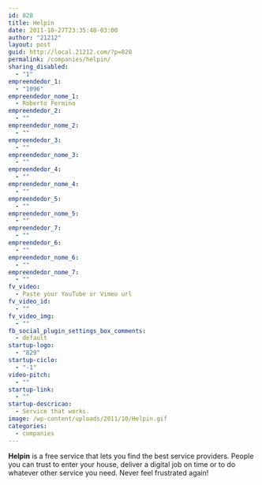 ```yaml
---
id: 828
title: Helpin
date: 2011-10-27T23:35:48-03:00
author: "21212"
layout: post
guid: http://local.21212.com/?p=828
permalink: /companies/helpin/
sharing_disabled:
  - "1"
empreendedor_1:
  - "1096"
empreendedor_nome_1:
  - Roberto Fermino
empreendedor_2:
  - ""
empreendedor_nome_2:
  - ""
empreendedor_3:
  - ""
empreendedor_nome_3:
  - ""
empreendedor_4:
  - ""
empreendedor_nome_4:
  - ""
empreendedor_5:
  - ""
empreendedor_nome_5:
  - ""
empreendedor_7:
  - ""
empreendedor_6:
  - ""
empreendedor_nome_6:
  - ""
empreendedor_nome_7:
  - ""
fv_video:
  - Paste your YouTube or Vimeo url
fv_video_id:
  - ""
fv_video_img:
  - ""
fb_social_plugin_settings_box_comments:
  - default
startup-logo:
  - "829"
startup-ciclo:
  - "-1"
video-pitch:
  - ""
startup-link:
  - ""
startup-descricao:
  - Service that works.
image: /wp-content/uploads/2011/10/Helpin.gif
categories:
  - companies
---
```

<div>
  <p>
    <strong>Helpin</strong> is a free service that lets you find the best service providers. People you can trust to enter your house, deliver a digital job on time or to do whatever other service you need. Never feel frustrated again!
  </p>
</div>